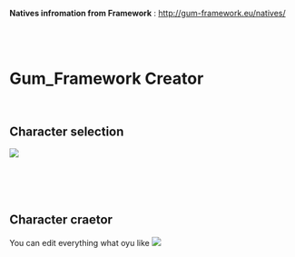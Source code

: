 <b>Natives infromation from Framework</b> : http://gum-framework.eu/natives/
</br></br></br></br>



# Gum_Framework Creator</br></br>
<h2>Character selection</h2>
<img src="https://media.discordapp.net/attachments/944656734134370344/992045870725992518/creator.png">
</br></br></br></br></br>
<h2>Character craetor</h2>
You can edit everything what oyu like
<img src="https://media.discordapp.net/attachments/871647005074669568/992465485125914745/unknown.png?width=1471&height=827">
